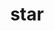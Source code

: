 ---
title: "star"
layout: cache
categories: [package, develop-2024-01-21]
meta: {"versions": ["2.7.10b"], "compilers": ["gcc@=7.3.1"], "oss": ["amzn2"], "platforms": ["linux"], "targets": ["aarch64", "neoverse_n1", "x86_64_v3"], "stacks": ["aws-isc", "aws-isc-aarch64", "root"], "num_specs": 3, "num_specs_by_stack": {"aws-isc-aarch64": 2, "root": 3, "aws-isc": 1}}
spec_details: [{"hash": "hugzn4vkubl6nr462y3ih746mriddam5", "compiler": "gcc@=7.3.1", "versions": ["2.7.10b"], "os": "amzn2", "platform": "linux", "target": "aarch64", "variants": ["build_system=makefile"], "stacks": ["aws-isc-aarch64", "root"], "size": "-", "tarball": "https://binaries.spack.io/releases/develop-2024-01-21/build_cache/linux-amzn2-aarch64/gcc-7.3.1/star-2.7.10b/linux-amzn2-aarch64-gcc-7.3.1-star-2.7.10b-hugzn4vkubl6nr462y3ih746mriddam5.spack"}, {"hash": "2qcrvmdi2g7ucnn2dtis3tetwvpgnlwo", "compiler": "gcc@=7.3.1", "versions": ["2.7.10b"], "os": "amzn2", "platform": "linux", "target": "neoverse_n1", "variants": ["build_system=makefile"], "stacks": ["aws-isc-aarch64", "root"], "size": "-", "tarball": "https://binaries.spack.io/releases/develop-2024-01-21/build_cache/linux-amzn2-neoverse_n1/gcc-7.3.1/star-2.7.10b/linux-amzn2-neoverse_n1-gcc-7.3.1-star-2.7.10b-2qcrvmdi2g7ucnn2dtis3tetwvpgnlwo.spack"}, {"hash": "m2h3cu5q7pt3zaebk7ob63d76qpkanfd", "compiler": "gcc@=7.3.1", "versions": ["2.7.10b"], "os": "amzn2", "platform": "linux", "target": "x86_64_v3", "variants": ["build_system=makefile"], "stacks": ["root", "aws-isc"], "size": "-", "tarball": "https://binaries.spack.io/releases/develop-2024-01-21/build_cache/linux-amzn2-x86_64_v3/gcc-7.3.1/star-2.7.10b/linux-amzn2-x86_64_v3-gcc-7.3.1-star-2.7.10b-m2h3cu5q7pt3zaebk7ob63d76qpkanfd.spack"}]
---